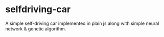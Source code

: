 # selfdriving-car
A simple self-driving car implemented in plain js along with simple neural network & genetic algorithm.
